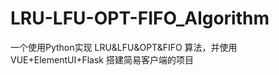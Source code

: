 # LRU-LFU-OPT-FIFO_Algorithm
一个使用Python实现 LRU&amp;LFU&amp;OPT&amp;FIFO 算法，并使用VUE+ElementUI+Flask 搭建简易客户端的项目
